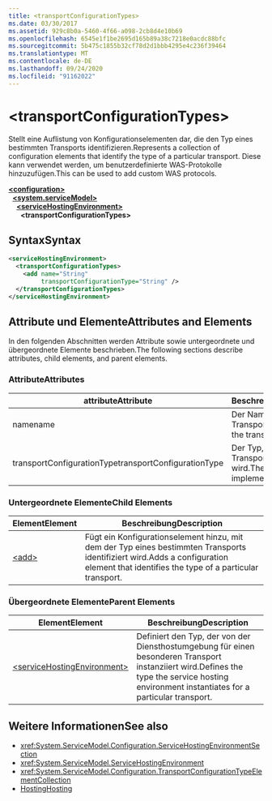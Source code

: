 ```yaml
---
title: <transportConfigurationTypes>
ms.date: 03/30/2017
ms.assetid: 929c8b0a-5460-4f66-a098-2cb8d4e10b69
ms.openlocfilehash: 6545e1f1be2695d165b89a38c7218e0acdc88bfc
ms.sourcegitcommit: 5b475c1855b32cf78d2d1bbb4295e4c236f39464
ms.translationtype: MT
ms.contentlocale: de-DE
ms.lasthandoff: 09/24/2020
ms.locfileid: "91162022"
---
```

# \<transportConfigurationTypes>

<span data-ttu-id="3a14e-101">Stellt eine Auflistung von Konfigurationselementen dar, die den Typ eines bestimmten Transports identifizieren.</span><span class="sxs-lookup"><span data-stu-id="3a14e-101">Represents a collection of configuration elements that identify the type of a particular transport.</span></span> <span data-ttu-id="3a14e-102">Diese kann verwendet werden, um benutzerdefinierte WAS-Protokolle hinzuzufügen.</span><span class="sxs-lookup"><span data-stu-id="3a14e-102">This can be used to add custom WAS protocols.</span></span>  
  
[**\<configuration>**](../configuration-element.md)\
&nbsp;&nbsp;[**\<system.serviceModel>**](system-servicemodel.md)\
&nbsp;&nbsp;&nbsp;&nbsp;[**\<serviceHostingEnvironment>**](servicehostingenvironment.md)\
&nbsp;&nbsp;&nbsp;&nbsp;&nbsp;&nbsp;**\<transportConfigurationTypes>**  
  
## <a name="syntax"></a><span data-ttu-id="3a14e-103">Syntax</span><span class="sxs-lookup"><span data-stu-id="3a14e-103">Syntax</span></span>  
  
```xml  
<serviceHostingEnvironment>
  <transportConfigurationTypes>
    <add name="String"
         transportConfigurationType="String" />
  </transportConfigurationTypes>
</serviceHostingEnvironment>
```  
  
## <a name="attributes-and-elements"></a><span data-ttu-id="3a14e-104">Attribute und Elemente</span><span class="sxs-lookup"><span data-stu-id="3a14e-104">Attributes and Elements</span></span>  

 <span data-ttu-id="3a14e-105">In den folgenden Abschnitten werden Attribute sowie untergeordnete und übergeordnete Elemente beschrieben.</span><span class="sxs-lookup"><span data-stu-id="3a14e-105">The following sections describe attributes, child elements, and parent elements.</span></span>  
  
### <a name="attributes"></a><span data-ttu-id="3a14e-106">Attribute</span><span class="sxs-lookup"><span data-stu-id="3a14e-106">Attributes</span></span>  
  
|<span data-ttu-id="3a14e-107">attribute</span><span class="sxs-lookup"><span data-stu-id="3a14e-107">Attribute</span></span>|<span data-ttu-id="3a14e-108">Beschreibung</span><span class="sxs-lookup"><span data-stu-id="3a14e-108">Description</span></span>|  
|---------------|-----------------|  
|<span data-ttu-id="3a14e-109">name</span><span class="sxs-lookup"><span data-stu-id="3a14e-109">name</span></span>|<span data-ttu-id="3a14e-110">Der Name des Transports.</span><span class="sxs-lookup"><span data-stu-id="3a14e-110">The name of the transport</span></span>|  
|<span data-ttu-id="3a14e-111">transportConfigurationType</span><span class="sxs-lookup"><span data-stu-id="3a14e-111">transportConfigurationType</span></span>|<span data-ttu-id="3a14e-112">Der Typ, mit dem der Transport implementiert wird.</span><span class="sxs-lookup"><span data-stu-id="3a14e-112">The type that implements the transport</span></span>|  
  
### <a name="child-elements"></a><span data-ttu-id="3a14e-113">Untergeordnete Elemente</span><span class="sxs-lookup"><span data-stu-id="3a14e-113">Child Elements</span></span>  
  
|<span data-ttu-id="3a14e-114">Element</span><span class="sxs-lookup"><span data-stu-id="3a14e-114">Element</span></span>|<span data-ttu-id="3a14e-115">Beschreibung</span><span class="sxs-lookup"><span data-stu-id="3a14e-115">Description</span></span>|  
|-------------|-----------------|  
|[\<add>](add-of-transportconfigurationtype.md)|<span data-ttu-id="3a14e-116">Fügt ein Konfigurationselement hinzu, mit dem der Typ eines bestimmten Transports identifiziert wird.</span><span class="sxs-lookup"><span data-stu-id="3a14e-116">Adds a configuration element that identifies the type of a particular transport.</span></span>|  
  
### <a name="parent-elements"></a><span data-ttu-id="3a14e-117">Übergeordnete Elemente</span><span class="sxs-lookup"><span data-stu-id="3a14e-117">Parent Elements</span></span>  
  
|<span data-ttu-id="3a14e-118">Element</span><span class="sxs-lookup"><span data-stu-id="3a14e-118">Element</span></span>|<span data-ttu-id="3a14e-119">Beschreibung</span><span class="sxs-lookup"><span data-stu-id="3a14e-119">Description</span></span>|  
|-------------|-----------------|  
|[\<serviceHostingEnvironment>](servicehostingenvironment.md)|<span data-ttu-id="3a14e-120">Definiert den Typ, der von der Diensthostumgebung für einen besonderen Transport instanziiert wird.</span><span class="sxs-lookup"><span data-stu-id="3a14e-120">Defines the type the service hosting environment instantiates for a particular transport.</span></span>|  
  
## <a name="see-also"></a><span data-ttu-id="3a14e-121">Weitere Informationen</span><span class="sxs-lookup"><span data-stu-id="3a14e-121">See also</span></span>

- <xref:System.ServiceModel.Configuration.ServiceHostingEnvironmentSection>
- <xref:System.ServiceModel.ServiceHostingEnvironment>
- <xref:System.ServiceModel.Configuration.TransportConfigurationTypeElementCollection>
- [<span data-ttu-id="3a14e-122">Hosting</span><span class="sxs-lookup"><span data-stu-id="3a14e-122">Hosting</span></span>](../../../wcf/feature-details/hosting.md)
